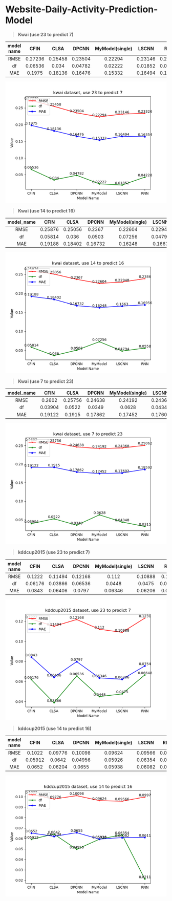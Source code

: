 # Website-Daily-Activity-Prediction-Model

> **Kwai (use 23 to predict 7)**

| model name |  CFIN   |  CLSA   |  DPCNN  |  MyModel(single) |  LSCNN  |   RNN   |
|:----------:|:-------:|:-------:|:-------:|:----------------:|:-------:|:-------:|
|    RMSE    | 0.27236 | 0.25458 | 0.23504 |     0.22294      | 0.23146 | 0.23326 |
|     df     | 0.06536 |  0.034  | 0.04782 |     0.02222      | 0.01852 | 0.04228 |
|    MAE     | 0.1975  | 0.18136 | 0.16476 |     0.15332      | 0.16494 | 0.16354 |

![kwai_23_7](log/result_picture/kwai_23_7.png)


> **Kwai (use 14 to predict 16)**

| model_name |   CFIN  |   CLSA  |  DPCNN  | MyModel(single) |  LSCNN  |    RNN  |
|:----------:|:-------:|:-------:|:-------:|:---------------:|:-------:|:-------:|
|    RMSE    | 0.25876 | 0.25056 | 0.2367  |     0.22604     | 0.22948 | 0.2386  |
|     df     | 0.05814 |  0.036  | 0.0503  |     0.07256     | 0.04794 | 0.0558  |
|    MAE     | 0.19188 | 0.18402 | 0.16732 |     0.16248     | 0.1663  | 0.16956 |

![kwai_14_16](log/result_picture/kwai_14_16.png)


> **Kwai (use 7 to predict 23)**

| model_name |  CFIN   |   CLSA  |  DPCNN  | MyModel(single) |  LSCNN  |   RNN   |
|:----------:|:-------:|:-------:|:-------:|:---------------:|:-------:|:-------:|
|    RMSE    | 0.2602  | 0.25756 | 0.24638 |     0.24192     | 0.24368 | 0.25062 |
|     df     | 0.03904 | 0.0522  | 0.0349  |     0.0628      | 0.04348 | 0.0315  |
|    MAE     | 0.19122 | 0.1915  | 0.17862 |     0.17452     | 0.17602 | 0.18592 |

![kwai_7_23](log/result_picture/kwai_7_23.png)


> **kddcup2015 (use 23 to predict 7)**

| model name |  CFIN   |   CLSA  |  DPCNN  | MyModel(single) |  LSCNN  |    RNN  |
|:----------:|:-------:|:-------:|:-------:|:---------------:|:-------:|:-------:|
|    RMSE    | 0.1222  | 0.11494 | 0.12168 |      0.112      | 0.10888 | 0.1231  |
|     df     | 0.06176 | 0.03866 | 0.06536 |     0.0448      | 0.0475  | 0.06648 |
|    MAE     | 0.0843  | 0.06406 | 0.0797  |     0.06346     | 0.06206 | 0.0754  |

![kddcup2015_23_7](log/result_picture/kddcup2015_23_7.png)


> **kddcup2015 (use 14 to predict 16)**

| model name   |  CFIN   |  CLSA   |  DPCNN  | MyModel(single) |  LSCNN  |   RNN  |
|:------------:|:-------:|:-------:|:-------:|:---------------:|:-------:|:------:|
|     RMSE     | 0.1022  | 0.09776 | 0.10098 |     0.09624     | 0.09566 | 0.0997 |
|      df      | 0.05912 | 0.0642  | 0.04956 |     0.05926     | 0.06354 | 0.0211 |
|     MAE      | 0.0652  | 0.06204 | 0.0655  |     0.05938     | 0.06082 | 0.0611 |

![kddcup2015_14_16](log/result_picture/kddcup2015_14_16.png)